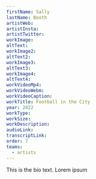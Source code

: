 ```yaml
---
firstName: Sally
lastName: Booth
artistWeb:
artistInsta:
artistTwitter:
workImage:
altText:
workImage2:
altText2:
workImage3:
altText3:
workImage4:
altText4:
workVideoMp4:
workVideoWebm:
workVideoCaption:
workTitle: Football in the City
year: 2022
workType:
workSize:
workDescription:
audioLink:
transcriptLink:
order: 7
teams:
  - artists
---
```


This is the bio text.
Lorem ipsum
